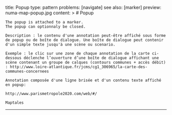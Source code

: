 title: Popup
type: pattern
problems: [navigate]
see also: [marker]
preview: numa-map-popup.jpg
content: >
    # Popup
    
    The popup is attached to a marker.
    The popup can optionnaly be closed.
    
    Description : le contenu d'une annotation peut-être affiché sous forme de popup ou de boîte de dialogue. Une boîte de dialogue peut contenir d'un simple texte jusqu'à une scène ou scenario.
    
    Exemple : le clic sur une zone de chaque annotation de la carte ci-dessous déclenche l’ouverture d’une boîte de dialogue affichant une scène contenant un groupe de calques (contours communes + accès débit) : http://www.loire-atlantique.fr/jcms/cg1_306965/la-carte-des-communes-concernees
    
    Annotation composée d'une ligne brisée et d'un contenu texte affiché en popup:
    
    http://www.parismetropole2020.com/web/#/
    
    Maptales
---



